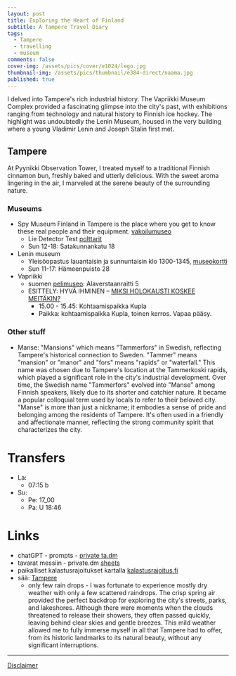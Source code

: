 ```yaml
---
layout: post
title: Exploring the Heart of Finland
subtitle: A Tampere Travel Diary
tags:
  - Tampere
  - travelling
  - museum
comments: false
cover-img: /assets/pics/cover/e1024/lego.jpg
thumbnail-img: /assets/pics/thumbnail/e384-direct/naama.jpg
published: true
---
```


I delved into Tampere's rich industrial history. The Vapriikki Museum Complex provided a fascinating glimpse into the city's past, with exhibitions ranging from technology and natural history to Finnish ice hockey. The highlight was undoubtedly the Lenin Museum, housed in the very building where a young Vladimir Lenin and Joseph Stalin first met.

## Tampere

At Pyynikki Observation Tower, I treated myself to a traditional Finnish cinnamon bun, freshly baked and utterly delicious. With the sweet aroma lingering in the air, I marveled at the serene beauty of the surrounding nature.

### Museums

- Spy Museum Finland in Tampere is the place where you get to know these real people and their equipment. [vakoilumuseo](https://www.vakoilumuseo.fi/spy-museum/)
  - Lie Detector Test [polttarit](https://www.vakoilumuseo.fi/to-do-sight-lie-detector-guide/bachelor-polttarit-tampere-finlayson/)
  - Sun 12-18: Satakunnankatu 18
- Lenin museum
  - Yleisöopastus lauantaisin ja sunnuntaisin klo 1300-1345, [museokortti](https://museot.fi/nayttelykalenteri/index.php?nayttely_id=32333)
  - Sun 11-17: Hämeenpuisto 28
- Vapriikki
  - suomen [pelimuseo](https://www.vapriikki.fi/nayttelyt/suomen-pelimuseo-nayttelyt/): Alaverstaanraitti 5
  - ESITTELY: HYVÄ IHMINEN – [MIKSI HOLOKAUSTI KOSKEE MEITÄKIN?](https://www.vapriikki.fi/tapahtuu/esittely-hyva-ihminen-miksi-holokausti-koskee-meitakin/)
    - 15.00 - 15.45: Kohtaamispaikka Kupla
    - Paikka: kohtaamispaikka Kupla, toinen kerros. Vapaa pääsy.

### Other stuff

- Manse: "Mansions" which means "Tammerfors" in Swedish, reflecting Tampere's historical connection to Sweden. "Tammer" means "mansion" or "manor" and "fors" means "rapids" or "waterfall." This name was chosen due to Tampere's location at the Tammerkoski rapids, which played a significant role in the city's industrial development. Over time, the Swedish name "Tammerfors" evolved into "Manse" among Finnish speakers, likely due to its shorter and catchier nature. It became a popular colloquial term used by locals to refer to their beloved city. "Manse" is more than just a nickname; it embodies a sense of pride and belonging among the residents of Tampere. It's often used in a friendly and affectionate manner, reflecting the strong community spirit that characterizes the city.

# Transfers

- La:
  - 07:15 b
- Su: 
  - Pe: 17_00
  - Pa: U 18:46

# Links

- chatGPT - prompts - [private ta.dm](https://docs.google.com/document/d/1n1Vl_3XI5mYtdwjpzkOmbijMq9S61ba18t5PttlT9xE/edit?usp=sharing)
- tavarat messiin - private.dm [sheets](https://docs.google.com/spreadsheets/d/19BkGyPCeYUFju6qmrPmDd3s-zcD2MNX5jRguvoorb1c/edit?usp=sharing)
- paikalliset kalastusrajoitukset kartalla [kalastusrajoitus.fi](https://kalastusrajoitus.fi/#/kalastusrajoitus)
- sää: [Tampere](https://www.foreca.fi/Finland/Tampere)
  - only few rain drops -  I was fortunate to experience mostly dry weather with only a few scattered raindrops. The crisp spring air provided the perfect backdrop for exploring the city's streets, parks, and lakeshores. Although there were moments when the clouds threatened to release their showers, they often passed quickly, leaving behind clear skies and gentle breezes. This mild weather allowed me to fully immerse myself in all that Tampere had to offer, from its historic landmarks to its natural beauty, without any significant interruptions.

---

[Disclaimer](https://talonendm.github.io/disclaimer)

